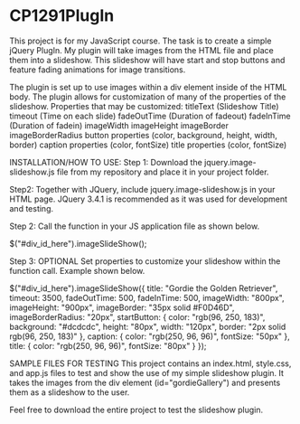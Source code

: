 # CP1291PlugIn
This project is for my JavaScript course. The task is to create a simple jQuery PlugIn. 
My plugin will take images from the HTML file and place them into a slideshow. 
This slideshow will have start and stop buttons and feature fading animations for image transitions. 

The plugin is set up to use images within a div element inside of the HTML body.
The plugin allows for customization of many of the properties of the slideshow.
Properties that may be customized: titleText (Slideshow Title)
                                   timeout (Time on each slide)
                                   fadeOutTime (Duration of fadeout)
                                   fadeInTime (Duration of fadein)
                                   imageWidth
                                   imageHeight
                                   imageBorder
                                   imageBorderRadius
                                   button properties (color, background, height, width, border)
                                   caption properties (color, fontSize)
                                   title properties (color, fontSize)
                                   

INSTALLATION/HOW TO USE:
Step 1: 
Download the jquery.image-slideshow.js file from my repository and place it in your project folder.

Step2:
Together with JQuery, include jquery.image-slideshow.js in your HTML page.
JQuery 3.4.1 is recommended as it was used for development and testing.

<script src="https://code.jquery.com/jquery-3.4.1.min.js" type="text/javascript"></script>
<script src="jquery.image-slideshow.js" type="text/javascript"></script>

Step 2:
Call the function in your JS application file as shown below.

$("#div_id_here").imageSlideShow();

Step 3: OPTIONAL
Set properties to customize your slideshow within the function call. Example shown below.

$("#div_id_here").imageSlideShow({
    title: "Gordie the Golden Retriever",
    timeout: 3500,
    fadeOutTime: 500,
    fadeInTime: 500,
    imageWidth: "800px",
    imageHeight: "900px",
    imageBorder: "35px solid #F0D46D",
    imageBorderRadius: "20px",
    startButton: {
        color: "rgb(96, 250, 183)",
        background: "#dcdcdc",
        height: "80px",
        width: "120px",
        border: "2px solid rgb(96, 250, 183)"
    },
    caption: {
                color: "rgb(250, 96, 96)",
                fontSize: "50px"
    },
    title: {
        color: "rgb(250, 96, 96)",
        fontSize: "80px"
    }
});

SAMPLE FILES FOR TESTING
This project contains an index.html, style.css, and app.js files to test and show the use of my 
simple slideshow plugin. It takes the images from the div element (id="gordieGallery") and presents
them as a slideshow to the user.

Feel free to download the entire project to test the slideshow plugin.

